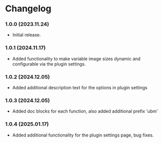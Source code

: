# Changelog

### 1.0.0 (2023.11.24)
- Initial release.

### 1.0.1 (2024.11.17)
- Added functionality to make variable image sizes dynamic and configurable via the plugin settings.

### 1.0.2 (2024.12.05)
- Added additional description text for the options in plugin settings

### 1.0.3 (2024.12.05)
- Added doc blocks for each function, also added additional prefix 'ubm'

### 1.0.4 (2025.01.17)
- Added additional functionality for the plugin settings page, bug fixes.